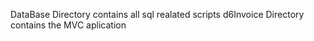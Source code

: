 DataBase Directory contains all sql realated scripts
d6Invoice Directory contains the MVC aplication
